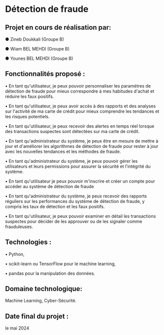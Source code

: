 # Détection de fraude

## Projet en cours de réalisation par: 

● Zineb Doukkali         (Groupe B)

● Wiam BEL MEHDI         (Groupe B)

● Younes BEL MEHDI       (Groupe B)

## Fonctionnalités proposé :

• En tant qu'utilisateur, je peux pouvoir personnaliser les paramètres de détection de fraude pour mieux correspondre à mes habitudes d'achat et réduire les faux positifs.

• En tant qu'utilisateur, je peux avoir accès à des rapports et des analyses sur l'activité de ma carte de crédit pour mieux comprendre les tendances et les risques potentiels.

• En tant qu'utilisateur, je peux recevoir des alertes en temps réel lorsque des transactions suspectes sont détectées sur ma carte de crédit.

• En tant qu'administrateur du système, je peux être en mesure de mettre à jour et d'améliorer les algorithmes de détection de fraude pour rester à jour avec les nouvelles tendances et les méthodes de fraude.

• En tant qu'administrateur du système, je peux pouvoir gérer les utilisateurs et leurs permissions pour assurer la sécurité et l'intégrité du système.

• En tant qu'utilisateur je peux pouvoir m'inscrire et créer un compte pour accéder au système de détection de fraude

• En tant qu'administrateur du système, je peux recevoir des rapports réguliers sur les performances du système de détection de fraude, y compris les taux de détection et les faux positifs.

• En tant qu'utilisateur, je peux pouvoir examiner en détail les transactions suspectes pour décider de les approuver ou de les signaler comme frauduleuses.

## Technologies :
• Python,

• scikit-learn ou TensorFlow pour le machine learning, 

• pandas pour la manipulation des données.

## Domaine technologique:
Machine Learning, 
Cyber-Sécurité.

## Date final du projet :
le mai 2024


